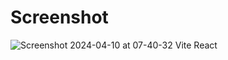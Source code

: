 # Screenshot
![Screenshot 2024-04-10 at 07-40-32 Vite React](https://github.com/zablon-oigo/architect/assets/143833326/0b08d4cf-b336-483c-b028-08aef6a45edd)
